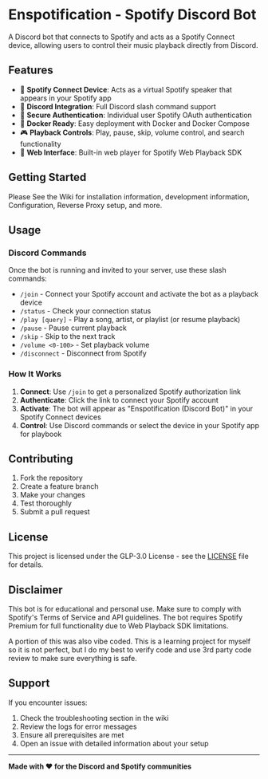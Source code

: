 # Enspotification - Spotify Discord Bot

A Discord bot that connects to Spotify and acts as a Spotify Connect device, allowing users to control their music playback directly from Discord.

## Features

- 🎵 **Spotify Connect Device**: Acts as a virtual Spotify speaker that appears in your Spotify app
- 🤖 **Discord Integration**: Full Discord slash command support
- 🔐 **Secure Authentication**: Individual user Spotify OAuth authentication
- 🐳 **Docker Ready**: Easy deployment with Docker and Docker Compose
- 🎮 **Playback Controls**: Play, pause, skip, volume control, and search functionality
- 📱 **Web Interface**: Built-in web player for Spotify Web Playback SDK

## Getting Started

Please See the Wiki for installation information, development information, Configuration, Reverse Proxy setup, and more.

## Usage

### Discord Commands

Once the bot is running and invited to your server, use these slash commands:

- `/join` - Connect your Spotify account and activate the bot as a playback device
- `/status` - Check your connection status
- `/play [query]` - Play a song, artist, or playlist (or resume playback)
- `/pause` - Pause current playback
- `/skip` - Skip to the next track
- `/volume <0-100>` - Set playback volume
- `/disconnect` - Disconnect from Spotify

### How It Works

1. **Connect**: Use `/join` to get a personalized Spotify authorization link
2. **Authenticate**: Click the link to connect your Spotify account
3. **Activate**: The bot will appear as "Enspotification (Discord Bot)" in your Spotify Connect devices
4. **Control**: Use Discord commands or select the device in your Spotify app for playbook

## Contributing

1. Fork the repository
2. Create a feature branch
3. Make your changes
4. Test thoroughly
5. Submit a pull request

## License

This project is licensed under the GLP-3.0 License - see the [LICENSE](LICENSE) file for details.

## Disclaimer

This bot is for educational and personal use. Make sure to comply with Spotify's Terms of Service and API guidelines. The bot requires Spotify Premium for full functionality due to Web Playback SDK limitations.

A portion of this was also vibe coded.  This is a learning project for myself so it is not perfect, but I do my best to verify code and use 3rd party code review to make sure everything is safe.

## Support

If you encounter issues:

1. Check the troubleshooting section in the wiki
2. Review the logs for error messages
3. Ensure all prerequisites are met
4. Open an issue with detailed information about your setup

---

**Made with ❤️ for the Discord and Spotify communities**
